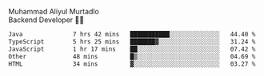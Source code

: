 Muhammad Aliyul Murtadlo
<br>
Backend Developer 👨‍💻
<br>
<!--START_SECTION:waka-->

```txt
Java              7 hrs 42 mins   ███████████░░░░░░░░░░░░░░   44.40 %
TypeScript        5 hrs 25 mins   ███████▓░░░░░░░░░░░░░░░░░   31.24 %
JavaScript        1 hr 17 mins    ██░░░░░░░░░░░░░░░░░░░░░░░   07.42 %
Other             48 mins         █▒░░░░░░░░░░░░░░░░░░░░░░░   04.69 %
HTML              34 mins         ▓░░░░░░░░░░░░░░░░░░░░░░░░   03.27 %
```

<!--END_SECTION:waka-->

